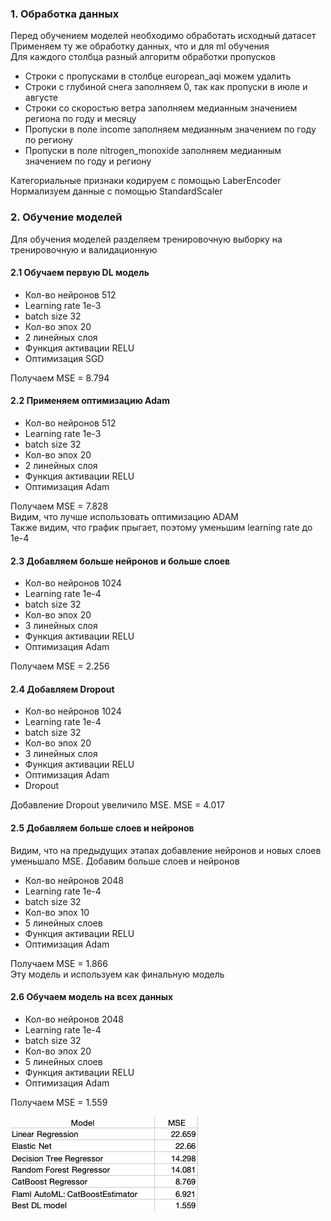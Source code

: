 ### 1. Обработка данных
Перед обучением моделей необходимо обработать исходный датасет<br>
Применяем ту же обработку данных, что и для ml обучения<br>
Для каждого столбца разный алгоритм обработки пропусков<br>
* Строки с пропусками в столбце european_aqi можем удалить
* Строки с глубиной снега заполняем 0, так как пропуски в июле и августе
* Строки со скоростью ветра заполняем медианным значением региона по году и месяцу
* Пропуски в поле income заполняем медианным значением по году по региону
* Пропуски в поле nitrogen_monoxide заполняем медианным значением по году и региону

Категориальные признаки кодируем с помощью LaberEncoder<br>
Нормализуем данные с помощью StandardScaler<br>

### 2. Обучение моделей
Для обучения моделей разделяем тренировочную выборку на тренировочную и валидационную

#### 2.1 Обучаем первую DL модель
* Кол-во нейронов 512
* Learning rate 1e-3
* batch size 32
* Кол-во эпох 20
* 2 линейных слоя
* Функция активации RELU
* Оптимизация SGD

Получаем MSE = 8.794

#### 2.2 Применяем оптимизацию Adam
* Кол-во нейронов 512
* Learning rate 1e-3
* batch size 32
* Кол-во эпох 20
* 2 линейных слоя
* Функция активации RELU
* Оптимизация Adam

Получаем MSE = 7.828<br>
Видим, что лучше использовать оптимизацию ADAM<br>
Также видим, что график прыгает, поэтому уменьшим learning rate до 1e-4

#### 2.3 Добавляем больше нейронов и больше слоев
* Кол-во нейронов 1024
* Learning rate 1e-4
* batch size 32
* Кол-во эпох 20
* 3 линейных слоя
* Функция активации RELU
* Оптимизация Adam

Получаем MSE = 2.256

#### 2.4 Добавляем Dropout
* Кол-во нейронов 1024
* Learning rate 1e-4
* batch size 32
* Кол-во эпох 20
* 3 линейных слоя
* Функция активации RELU
* Оптимизация Adam
* Dropout

Добавление Dropout увеличило MSE. MSE = 4.017

#### 2.5 Добавляем больше слоев и нейронов
Видим, что на предыдущих этапах добавление нейронов и новых слоев уменьшало MSE. Добавим больше слоев и нейронов
* Кол-во нейронов 2048
* Learning rate 1e-4
* batch size 32
* Кол-во эпох 10
* 5 линейных слоев
* Функция активации RELU
* Оптимизация Adam

Получаем MSE = 1.866<br>
Эту модель и используем как финальную модель

#### 2.6 Обучаем модель на всех данных
* Кол-во нейронов 2048
* Learning rate 1e-4
* batch size 32
* Кол-во эпох 20
* 5 линейных слоев
* Функция активации RELU
* Оптимизация Adam

Получаем MSE = 1.559

![Alt text](https://github.com/AI-YP-24-2-1/aqi_prediction/blob/main/images/all_models.png?raw=true)
